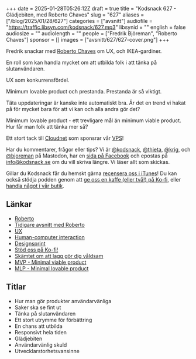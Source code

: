+++
date = 2025-01-28T05:26:12Z
draft = true
title = "Kodsnack 627 - Glädjebiten, med Roberto Chaves"
slug = "627"
aliases = ["/blog/2025/01/28/627"]
categories = ["avsnitt"]
audiofile = "https://traffic.libsyn.com/kodsnack/627.mp3"
libsynid = ""
english = false
audiosize = ""
audiolength = ""
people = ["Fredrik Björeman", "Roberto Chaves"]
sponsor = []
images = ["avsnitt/627/627-cover.png"]
+++

Fredrik snackar med [Roberto Chaves](https://robertochaves.portfolio.site/) om UX, och IKEA-gardiner.

En roll som kan handla mycket om att utbilda folk i att tänka på slutanvändaren.

UX som konkurrensfördel.

Minimum lovable product och prestanda. Prestanda är så viktigt.

Täta uppdateringar är kanske inte automatiskt bra. Är det en trend vi hakat på för mycket bara för att vi kan och alla andra gör det?

Minimum lovable product - ett trevligare mål än minimum viable product. Hur får man folk att tänka mer så?

Ett stort tack till [Cloudnet](https://www.cloudnet.se) som sponsrar vår [VPS](https://en.wikipedia.org/wiki/Virtual_private_server)!

Har du kommentarer, frågor eller tips? Vi är [@kodsnack](https://social.podsnack.se/@kodsnack), [@thieta](https://6510.nu/@thieta), [@krig](https://6510.nu/@krig), och [@bjoreman](https://toot.cafe/@bjoreman) på Mastodon, har en [sida på Facebook](https://www.facebook.com/) och epostas på [info@kodsnack.se](mailto:info@kodsnack.se) om du vill skriva längre. Vi läser allt som skickas.

Gillar du Kodsnack får du hemskt gärna [recensera oss i iTunes](https://itunes.apple.com/se/podcast/kodsnack/id561631498?l=en)! Du kan också stödja podden genom att <a href="https://ko-fi.com/kodsnack" rel="payment">ge oss en kaffe (eller två!) på Ko-fi</a>, eller [handla något i vår butik](https://shop.spreadshirt.se/kodsnack/).

## Länkar
* [Roberto](https://robertochaves.portfolio.site/)
* [Tidigare avsnitt med Roberto](https://kodsnack.se/people/roberto-chaves/)
* [UX](https://en.wikipedia.org/wiki/User_experience)
* [Human-computer interaction](https://en.wikipedia.org/wiki/Human%E2%80%93computer_interaction)
* [Designsprint](https://en.wikipedia.org/wiki/Design_sprint)
* [Stöd oss på Ko-fi!](https://ko-fi.com/kodsnack)
* [Skämtet om att lagg gör dig våldsam](https://www.google.com/search?client=safari&sca_esv=7a5549a4be5b5208&rls=en&sxsrf=AHTn8zpXPHoQjE0hrzPmbssHrhSMxtpzAg:1737919157311&q=games+don%27t+make+you+violent+lag+does&udm=2&fbs=ABzOT_DDfJxgmsKFIwrWKcoyw2Rf4zzek981WLwe3eF6pg7S3btGy-PQZ-CpEdVQIEkW3gKX6MO5AU_5DoGuWYkQhTIZUdF9zC2nrY8PMus1aUToOlmNbQN2NSJYkfeAM_u70D6PSpENIQ38ub4vEjSr9mKFiM3cdeZxiBRHxvKK-pkvsjodsHgLt91ezpBmVeWgMWu28x9C&sa=X&ved=2ahUKEwjtiJSwjZSLAxVrHRAIHRrzLdkQtKgLegQIEBAB&biw=1023&bih=1193&dpr=2)
* [MVP - Minimal viable product](https://en.wikipedia.org/wiki/Minimum_viable_product)
* [MLP - Minimal lovable product](https://productschool.com/blog/product-strategy/minimum-lovable-product)

## Titlar
* Hur man gör produkter användarvänliga
* Saker ska se fint ut
* Tänka på slutanvändaren
* Ett stort utrymme för förbättring
* En chans att utbilda
* Responsivt hela tiden
* Glädjebiten
* Användarvänlig skuld
* Utvecklarstorhetsvansinne